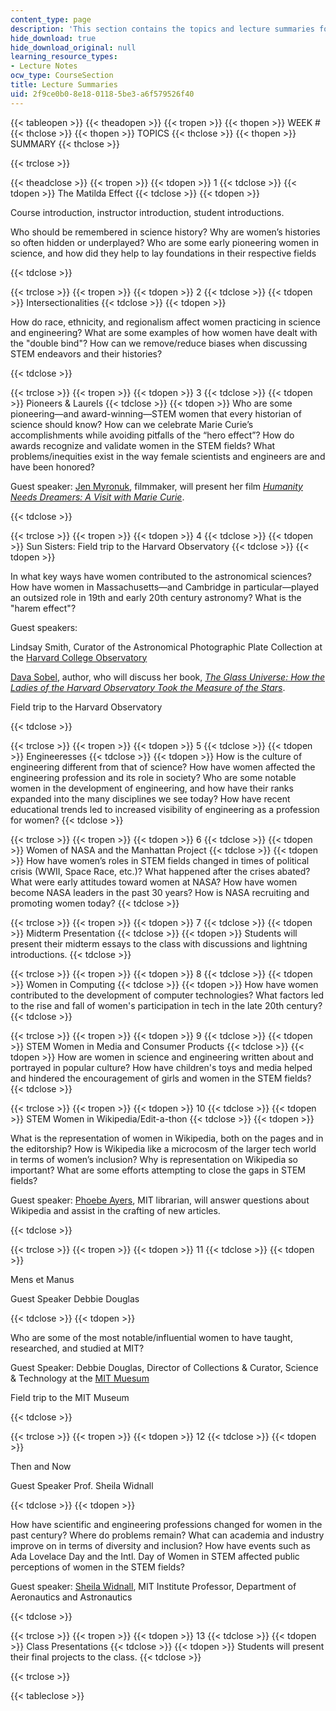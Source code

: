 ```yaml
---
content_type: page
description: 'This section contains the topics and lecture summaries for the course. '
hide_download: true
hide_download_original: null
learning_resource_types:
- Lecture Notes
ocw_type: CourseSection
title: Lecture Summaries
uid: 2f9ce0b0-8e18-0118-5be3-a6f579526f40
---
```


{{< tableopen >}}
{{< theadopen >}}
{{< tropen >}}
{{< thopen >}}
WEEK #
{{< thclose >}}
{{< thopen >}}
TOPICS
{{< thclose >}}
{{< thopen >}}
SUMMARY
{{< thclose >}}

{{< trclose >}}

{{< theadclose >}}
{{< tropen >}}
{{< tdopen >}}
1
{{< tdclose >}}
{{< tdopen >}}
The Matilda Effect
{{< tdclose >}}
{{< tdopen >}}


Course introduction, instructor introduction, student introductions.

Who should be remembered in science history? Why are women’s histories so often hidden or underplayed? Who are some early pioneering women in science, and how did they help to lay foundations in their respective fields


{{< tdclose >}}

{{< trclose >}}
{{< tropen >}}
{{< tdopen >}}
2
{{< tdclose >}}
{{< tdopen >}}
Intersectionalities
{{< tdclose >}}
{{< tdopen >}}


How do race, ethnicity, and regionalism affect women practicing in science and engineering? What are some examples of how women have dealt with the "double bind"? How can we remove/reduce biases when discussing STEM endeavors and their histories?


{{< tdclose >}}

{{< trclose >}}
{{< tropen >}}
{{< tdopen >}}
3
{{< tdclose >}}
{{< tdopen >}}
Pioneers & Laurels
{{< tdclose >}}
{{< tdopen >}}
Who are some pioneering—and award-winning—STEM women that every historian of science should know? How can we celebrate Marie Curie’s accomplishments while avoiding pitfalls of the “hero effect”? How do awards recognize and validate women in the STEM fields? What problems/inequities exist in the way female scientists and engineers are and have been honored?

Guest speaker: [Jen Myronuk](https://filmmakerscollab.org/members/profile/jen-myronuk/), filmmaker, will present her film _[Humanity Needs Dreamers: A Visit with Marie Curie](http://humanityneedsdreamers.org/)_. 


{{< tdclose >}}

{{< trclose >}}
{{< tropen >}}
{{< tdopen >}}
4
{{< tdclose >}}
{{< tdopen >}}
Sun Sisters: Field trip to the Harvard Observatory
{{< tdclose >}}
{{< tdopen >}}


In what key ways have women contributed to the astronomical sciences? How have women in Massachusetts—and Cambridge in particular—played an outsized role in 19th and early 20th century astronomy? What is the "harem effect"? 

Guest speakers:

Lindsay Smith, Curator of the Astronomical Photographic Plate Collection at the [Harvard College Observatory](https://www.cfa.harvard.edu/hco)

[Dava Sobel](http://www.davasobel.com/), author, who will discuss her book, _[The Glass Universe: How the Ladies of the Harvard Observatory Took the Measure of the Stars](https://www.penguinrandomhouse.com/books/315726/the-glass-universe-by-dava-sobel/9780143111344/)_. 

Field trip to the Harvard Observatory


{{< tdclose >}}

{{< trclose >}}
{{< tropen >}}
{{< tdopen >}}
5
{{< tdclose >}}
{{< tdopen >}}
Engineeresses
{{< tdclose >}}
{{< tdopen >}}
How is the culture of engineering different from that of science? How have women affected the engineering profession and its role in society? Who are some notable women in the development of engineering, and how have their ranks expanded into the many disciplines we see today? How have recent educational trends led to increased visibility of engineering as a profession for women?
{{< tdclose >}}

{{< trclose >}}
{{< tropen >}}
{{< tdopen >}}
6
{{< tdclose >}}
{{< tdopen >}}
Women of NASA and the Manhattan Project
{{< tdclose >}}
{{< tdopen >}}
How have women’s roles in STEM fields changed in times of political crisis (WWII, Space Race, etc.)? What happened after the crises abated? What were early attitudes toward women at NASA? How have women become NASA leaders in the past 30 years? How is NASA recruiting and promoting women today?
{{< tdclose >}}

{{< trclose >}}
{{< tropen >}}
{{< tdopen >}}
7
{{< tdclose >}}
{{< tdopen >}}
Midterm Presentation
{{< tdclose >}}
{{< tdopen >}}
Students will present their midterm essays to the class with discussions and lightning introductions.
{{< tdclose >}}

{{< trclose >}}
{{< tropen >}}
{{< tdopen >}}
8
{{< tdclose >}}
{{< tdopen >}}
Women in Computing
{{< tdclose >}}
{{< tdopen >}}
How have women contributed to the development of computer technologies? What factors led to the rise and fall of women's participation in tech in the late 20th century?
{{< tdclose >}}

{{< trclose >}}
{{< tropen >}}
{{< tdopen >}}
9
{{< tdclose >}}
{{< tdopen >}}
STEM Women in Media and Consumer Products
{{< tdclose >}}
{{< tdopen >}}
How are women in science and engineering written about and portrayed in popular culture? How have children's toys and media helped and hindered the encouragement of girls and women in the STEM fields?
{{< tdclose >}}

{{< trclose >}}
{{< tropen >}}
{{< tdopen >}}
10
{{< tdclose >}}
{{< tdopen >}}
STEM Women in Wikipedia/Edit-a-thon
{{< tdclose >}}
{{< tdopen >}}


What is the representation of women in Wikipedia, both on the pages and in the editorship? How is Wikipedia like a microcosm of the larger tech world in terms of women’s inclusion? Why is representation on Wikipedia so important? What are some efforts attempting to close the gaps in STEM fields?

Guest speaker: [Phoebe Ayers](http://phoebeayers.info/), MIT librarian, will answer questions about Wikipedia and assist in the crafting of new articles. 


{{< tdclose >}}

{{< trclose >}}
{{< tropen >}}
{{< tdopen >}}
11
{{< tdclose >}}
{{< tdopen >}}


Mens et Manus

Guest Speaker Debbie Douglas


{{< tdclose >}}
{{< tdopen >}}


Who are some of the most notable/influential women to have taught, researched, and studied at MIT?

Guest Speaker: Debbie Douglas, Director of Collections & Curator, Science & Technology at the [MIT Muesum](https://mitmuseum.mit.edu/)

Field trip to the MIT Museum


{{< tdclose >}}

{{< trclose >}}
{{< tropen >}}
{{< tdopen >}}
12
{{< tdclose >}}
{{< tdopen >}}


Then and Now

Guest Speaker Prof. Sheila Widnall


{{< tdclose >}}
{{< tdopen >}}


How have scientific and engineering professions changed for women in the past century? Where do problems remain? What can academia and industry improve on in terms of diversity and inclusion? How have events such as Ada Lovelace Day and the Intl. Day of Women in STEM affected public perceptions of women in the STEM fields?

Guest speaker: [Sheila Widnall](http://aeroastro.mit.edu/faculty-research/faculty-list/sheila-widnall), MIT Institute Professor, Department of Aeronautics and Astronautics


{{< tdclose >}}

{{< trclose >}}
{{< tropen >}}
{{< tdopen >}}
13
{{< tdclose >}}
{{< tdopen >}}
Class Presentations
{{< tdclose >}}
{{< tdopen >}}
Students will present their final projects to the class.
{{< tdclose >}}

{{< trclose >}}

{{< tableclose >}}